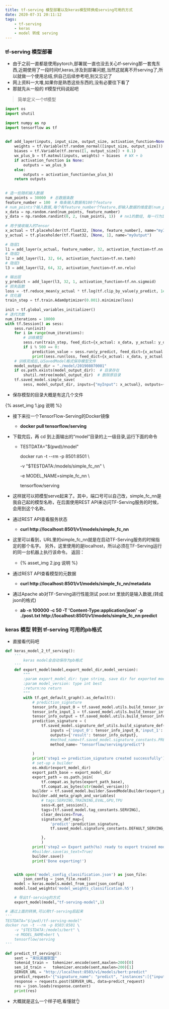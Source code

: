 ```yaml
---
title: tf-serving 模型部署以及keras模型转换成serving可用的方式
date: 2020-07-31 20:11:12
tags:
	- tf-serving
	- keras 
	- model 转成 serving
---
```


### tf-serving 模型部署

+ 由于之前一直都是使用pytorch,部署就一直也没去关心tf-serving那一套鬼东西,近期使用了一段时间tf,keras,涉及到部署问题,当然这就离不开serving了,所以就做一个使用总结,供自己后续参考吧,别又忘记了
+ 网上资料一大堆,如果你是熟悉这些东西的,没有必要往下看了
+ 那就先从一般的 tf模型代码说起吧

<!-- more -->

> 简单定义一个tf模型

```python
import os
import shutil
 
import numpy as np
import tensorflow as tf
 
 
def add_layer(inputs, input_size, output_size, activation_function=None):
    weights = tf.Variable(tf.random_normal([input_size, output_size]))
    biases = tf.Variable(tf.zeros([1, output_size]) + 0.1)
    wx_plus_b = tf.matmul(inputs, weights) + biases  # WX + b
    if activation_function is None:
        outputs = wx_plus_b
    else:
        outputs = activation_function(wx_plus_b)
    return outputs
 
 
# 造一些随机输入数据
num_points = 30000  # 总数据条数
feature_number = 100  # 每条输入数据有100个feature
# num_points个输入数据,每个有feature_number个feature,即输入数据的维度是(num_points,feature_number)
x_data = np.random.rand(num_points, feature_number)
y_data = np.random.randint(0, 2, (num_points, 1))  # nx1的数组, 每一行为1个数(0或1)
 
# 用于接收输入的Tensor
x_actual = tf.placeholder(tf.float32, [None, feature_number], name="myInput")
y_actual = tf.placeholder(tf.float32, [None, 1], name="myOutput")
 
# 隐层1
l1 = add_layer(x_actual, feature_number, 32, activation_function=tf.nn.relu)
# 隐层2
l2 = add_layer(l1, 32, 64, activation_function=tf.nn.tanh)
# 隐层3
l3 = add_layer(l2, 64, 32, activation_function=tf.nn.relu)

# 输出层
y_predict = add_layer(l3, 32, 1, activation_function=tf.nn.sigmoid)
# 损失函数
loss = -tf.reduce_mean(y_actual * tf.log(tf.clip_by_value(y_predict, 1e-10, 1.0)))
# 优化器
train_step = tf.train.AdamOptimizer(0.001).minimize(loss)
 
init = tf.global_variables_initializer()
# 迭代次数
num_iterations = 10000
with tf.Session() as sess:
    sess.run(init)
    for i in range(num_iterations):
        # 训练模型
        sess.run(train_step, feed_dict={x_actual: x_data, y_actual: y_data})
        if i % 500 == 0:
            prediction_value = sess.run(y_predict, feed_dict={x_actual: x_data})
            print(sess.run(loss, feed_dict={x_actual: x_data, y_actual: y_data}))
    # 训练完成后,以SavedModel格式保存模型文件
    model_output_dir = "./model/201908070001"
    if os.path.exists(model_output_dir):  # 目录存在
        shutil.rmtree(model_output_dir)  # 删除原目录
    tf.saved_model.simple_save(
        sess, model_output_dir, inputs={"myInput": x_actual}, outputs={"myOutput": y_predict})
```

+ 保存模型的目录大概是有这几个文件

{% asset_img 1.jpg 说明 %}

+ 接下来拉一个TensorFlow-Serving的Docker镜像
  + **docker pull tensorflow/serving**

+ 下载完后，再 cd 到上面输出的“model”目录的上一级目录,运行下面的命令

  + TESTDATA="$(pwd)/model"

    docker run -t --rm -p 8501:8501 \

      -v "$TESTDATA:/models/simple_fc_nn" \

      -e MODEL_NAME=simple_fc_nn \

      tensorflow/serving 

+ 这样就可以把模型serve起来了。其中，端口号可以自己改，simple_fc_nn是我自己起的模型名称，在后面使用REST API来访问TF-Serving服务的时候，会用到这个名称。
+ 通过REST API查看服务状态
  + **curl http://localhost:8501/v1/models/simple_fc_nn**
+ 这里可以看到，URL里的simple_fc_nn就是在启动TF-Serving服务的时候指定的那个名字。
  另外，这里使用的是localhost，所以必须在TF-Serving运行的同一台机器上执行该命令。
  返回：
  + {% asset_img 2.jpg 说明 %}
+ 通过REST API查看模型的元数据
  + **curl http://localhost:8501/v1/models/simple_fc_nn/metadata**
+ 通过Apache ab对TF-Serving进行性能测试 post.txt 里放的是输入数据,(转成json的格式)
  + **ab -n 100000 -c 50 -T 'Content-Type:application/json' -p ./post.txt http://localhost:8501/v1/models/simple_fc_nn:predict**



### keras 模型 转到 tf-serving 可用的pb格式

+ 直接看代码吧

```python
def keras_model_2_tf_serving():
    '''
	    keras model会自动保存为pb格式
	'''
    def export_model(model,export_model_dir,model_version):
        """
        :param export_model_dir: type string, save dir for exported model    url
        :param model_version: type int best
        :return:no return
        """
        with tf.get_default_graph().as_default():
            # prediction_signature
            tensor_info_input_0 = tf.saved_model.utils.build_tensor_info(model.input[0])
            tensor_info_input_1 = tf.saved_model.utils.build_tensor_info(model.input[1])
            tensor_info_output = tf.saved_model.utils.build_tensor_info(model.output)
            prediction_signature = (
                tf.saved_model.signature_def_utils.build_signature_def(
                    inputs ={'input_0': tensor_info_input_0,'input_1': tensor_info_input_1}, # Tensorflow.TensorInfo
                    outputs={'result': tensor_info_output},
                    #method_name=tf.saved_model.signature_constants.PREDICT_METHOD_NAME)
                    method_name= "tensorflow/serving/predict")
                
            )
            print('step1 => prediction_signature created successfully')
            # set-up a builder
            os.mkdir(export_model_dir)
            export_path_base = export_model_dir
            export_path = os.path.join(
                tf.compat.as_bytes(export_path_base),
                tf.compat.as_bytes(str(model_version)))
            builder = tf.saved_model.builder.SavedModelBuilder(export_path)
            builder.add_meta_graph_and_variables(
                # tags:SERVING,TRAINING,EVAL,GPU,TPU
                sess=K.get_session(),
                tags=[tf.saved_model.tag_constants.SERVING],
                clear_devices=True,
                signature_def_map={
                    'predict':prediction_signature,
                    tf.saved_model.signature_constants.DEFAULT_SERVING_SIGNATURE_DEF_KEY: prediction_signature,

                },
                )
            print('step2 => Export path(%s) ready to export trained model' % export_path, '\n starting to export model...')
            #builder.save(as_text=True)
            builder.save()
            print('Done exporting!')


    with open('model_config_classification.json') as json_file:
        json_config = json_file.read()
    model = keras.models.model_from_json(json_config)
    model.load_weights('model_weights_classification.h5')

    # 导出tf-serving的方式
    export_model(model,"tf-serving-model",1)

# 通过上面的转换,可以用tf-serving启起来
'''
TESTDATA="$(pwd)/tf-serving-model"
docker run -t --rm -p 8503:8501 \
    -v "$TESTDATA:/models/bert" \
    -e MODEL_NAME=bert \
    tensorflow/serving
'''
    
def predict_tf_serving():
    sent = "来玩英雄联盟"
    tokenid_train =  tokenizer.encode(sent,maxlen=200)[0] 
    sen_id_train =   tokenizer.encode(sent,maxlen=200)[1]
    SERVER_URL = "http://localhost:8503/v1/models/bert:predict"
    predict_request='{"signature_name": "predict", "instances":[{"input_0":%s,"input_1":%s}] }' %(tokenid_train,sen_id_train)
    response = requests.post(SERVER_URL, data=predict_request)
    res = json.loads(response.content)
    print(res)
```

+ 大概就是这么一个样子吧,看懂就👌

